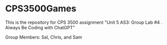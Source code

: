 # CPS3500Games

This is the repository for CPS 3500 assignment "Unit 5 AS3: Group Lab #4 . Always Be Coding with ChatGPT"

Group Members: Sal, Chris, and Sam
